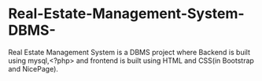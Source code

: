 # Real-Estate-Management-System-DBMS-
Real Estate Management System is a DBMS project where Backend is built using mysql,&lt;?php> and frontend is built using HTML and CSS(in Bootstrap and NicePage).
